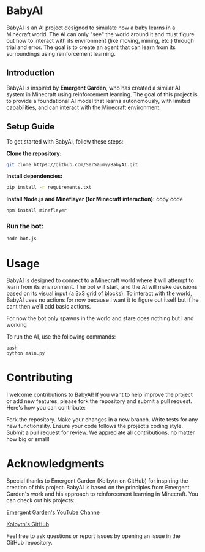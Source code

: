 # BabyAI

BabyAI is an AI project designed to simulate how a baby learns in a Minecraft world. The AI can only "see" the world around it and must figure out how to interact with its environment (like moving, mining, etc.) through trial and error. The goal is to create an agent that can learn from its surroundings using reinforcement learning.

## Introduction
BabyAI is inspired by **Emergent Garden**, who has created a similar AI system in Minecraft using reinforcement learning. The goal of this project is to provide a foundational AI model that learns autonomously, with limited capabilities, and can interact with the Minecraft environment.

## Setup Guide
To get started with BabyAI, follow these steps:

**Clone the repository:**
   ```bash
   git clone https://github.com/SerSaumy/BabyAI.git
```
**Install dependencies:**
```bash
pip install -r requirements.txt
```
**Install Node.js and Mineflayer (for Minecraft interaction):**
copy code
```bash
npm install mineflayer
```
### Run the bot:
```bash
node bot.js
```
# Usage
BabyAI is designed to connect to a Minecraft world where it will attempt to learn from its environment. The bot will start, and the AI will make decisions based on its visual input (a 3x3 grid of blocks). To interact with the world, BabyAI uses no actions for now because I want it to figure out itself but if he cant then we'll add basic actions.

For now the bot only spawns in the world and stare does nothing but I and working

To run the AI, use the following commands:
``` 
bash
python main.py
```
# Contributing
I welcome contributions to BabyAI! If you want to help improve the project or add new features, please fork the repository and submit a pull request. Here's how you can contribute:

Fork the repository.
Make your changes in a new branch.
Write tests for any new functionality.
Ensure your code follows the project’s coding style.
Submit a pull request for review.
We appreciate all contributions, no matter how big or small!

# Acknowledgments
Special thanks to Emergent Garden (Kolbytn on GitHub) for inspiring the creation of this project. BabyAI is based on the principles from Emergent Garden's work and his approach to reinforcement learning in Minecraft. You can check out his projects:

[Emergent Garden's YouTube Channe](https://www.youtube.com/@EmergentGarden)

[Kolbytn's GitHub](https://www.github.com/koblytn)

Feel free to ask questions or report issues by opening an issue in the GitHub repository.

